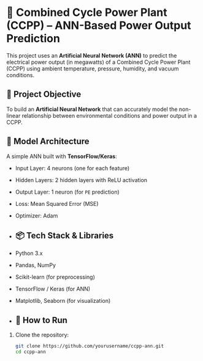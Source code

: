 # 🔌 Combined Cycle Power Plant (CCPP) – ANN-Based Power Output Prediction

This project uses an **Artificial Neural Network (ANN)** to predict the electrical power output (in megawatts) of a Combined Cycle Power Plant (CCPP) using ambient temperature, pressure, humidity, and vacuum conditions.

## 🧠 Project Objective

To build an **Artificial Neural Network** that can accurately model the non-linear relationship between environmental conditions and power output in a CCPP.

## 🔧 Model Architecture

A simple ANN built with **TensorFlow/Keras**:

- Input Layer: 4 neurons (one for each feature)
- Hidden Layers: 2 hidden layers with ReLU activation
- Output Layer: 1 neuron (for `PE` prediction)
- Loss: Mean Squared Error (MSE)
- Optimizer: Adam

- ## 📦 Tech Stack & Libraries

- Python 3.x
- Pandas, NumPy
- Scikit-learn (for preprocessing)
- TensorFlow / Keras (for ANN)
- Matplotlib, Seaborn (for visualization)

- ## 🚀 How to Run

1. Clone the repository:
   ```bash
   git clone https://github.com/yourusername/ccpp-ann.git
   cd ccpp-ann
   
